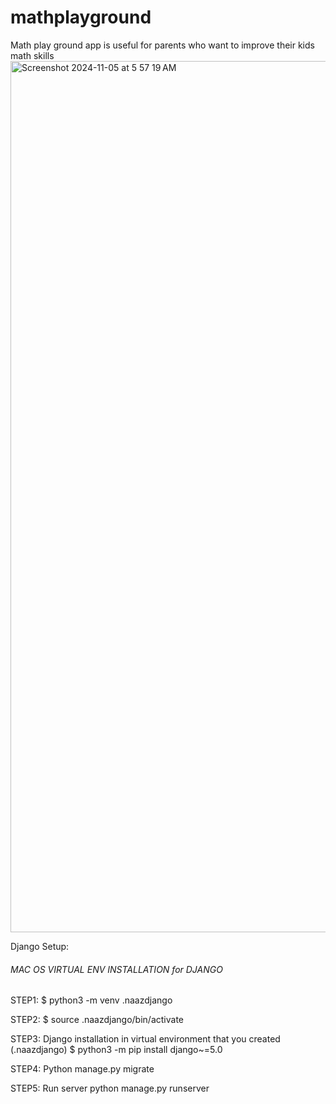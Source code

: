 # mathplayground
Math play ground app is useful for parents who want to improve their kids math skills
<img width="1394" alt="Screenshot 2024-11-05 at 5 57 19 AM" src="https://github.com/user-attachments/assets/6276b551-a173-4ba5-b441-68c4e94300a0">

Django Setup:
###### MAC OS VIRTUAL ENV INSTALLATION for DJANGO
STEP1:
$ python3 -m venv .naazdjango

STEP2:
$ source .naazdjango/bin/activate

STEP3: 
Django installation in virtual environment that you created
(.naazdjango) $ python3 -m pip install django~=5.0

STEP4:
Python manage.py migrate

STEP5: 
Run server
python manage.py runserver
